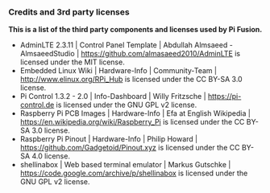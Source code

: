 ### Credits and 3rd party licenses
**This is a list of the third party components and licenses used by Pi Fusion.**
- AdminLTE 2.3.11 | Control Panel Template | Abdullah Almsaeed - AlmsaeedStudio | https://github.com/almasaeed2010/AdminLTE is licensed under the MIT license.
- Embedded Linux Wiki | Hardware-Info | Community-Team | http://www.elinux.org/RPi_Hub is licensed under the CC BY-SA 3.0 license.
- Pi Control 1.3.2 - 2.0 | Info-Dashboard | Willy Fritzsche | https://pi-control.de is licensed under the GNU GPL v2 license.
- Raspberry Pi PCB Images | Hardware-Info | Efa at English Wikipedia | https://en.wikipedia.org/wiki/Raspberry_Pi is licensed under the CC BY-SA 3.0 license.
- Raspberry Pi Pinout | Hardware-Info | Philip Howard | https://github.com/Gadgetoid/Pinout.xyz is licensed under the CC BY-SA 4.0 license.
- shellinabox | Web based terminal emulator | Markus Gutschke | https://code.google.com/archive/p/shellinabox is licensed under the GNU GPL v2 license.